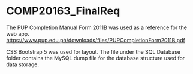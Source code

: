 # COMP20163_FinalReq
The PUP Completion Manual Form 2011B was used as a reference for the web app.
https://www.pup.edu.ph/downloads/files/PUPCompletionForm2011B.pdf

CSS Bootstrap 5 was used for layout.
The file under the SQL Database folder contains the MySQL dump file for the database structure used for data storage.